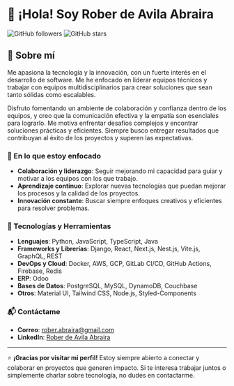 # 👋 ¡Hola! Soy Rober de Avila Abraira

![GitHub followers](https://img.shields.io/github/followers/abraira85?style=social)
![GitHub stars](https://img.shields.io/github/stars/abraira85?style=social)

## 🚀 Sobre mí

Me apasiona la tecnología y la innovación, con un fuerte interés en el desarrollo de software. Me he enfocado en liderar equipos técnicos y trabajar con equipos multidisciplinarios para crear soluciones que sean tanto sólidas como escalables.

Disfruto fomentando un ambiente de colaboración y confianza dentro de los equipos, y creo que la comunicación efectiva y la empatía son esenciales para lograrlo. Me motiva enfrentar desafíos complejos y encontrar soluciones prácticas y eficientes. Siempre busco entregar resultados que contribuyan al éxito de los proyectos y superen las expectativas.

### 🌱 En lo que estoy enfocado

- **Colaboración y liderazgo**: Seguir mejorando mi capacidad para guiar y motivar a los equipos con los que trabajo.
- **Aprendizaje continuo**: Explorar nuevas tecnologías que puedan mejorar los procesos y la calidad de los proyectos.
- **Innovación constante**: Buscar siempre enfoques creativos y eficientes para resolver problemas.

### 🔧 Tecnologías y Herramientas

- **Lenguajes**: Python, JavaScript, TypeScript, Java
- **Frameworks y Librerías**: Django, React, Next.js, Nest.js, Vite.js, GraphQL, REST
- **DevOps y Cloud**: Docker, AWS, GCP, GitLab CI/CD, GitHub Actions, Firebase, Redis
- **ERP**: Odoo
- **Bases de Datos**: PostgreSQL, MySQL, DynamoDB, Couchbase
- **Otros**: Material UI, Tailwind CSS, Node.js, Styled-Components

### 📬 Contáctame

- **Correo**: [rober.abraira@gmail.com](mailto:rober.abraira@gmail.com)
- **LinkedIn**: [Rober de Avila Abraira](https://www.linkedin.com/in/rober85/)

---

⭐️ **¡Gracias por visitar mi perfil!** Estoy siempre abierto a conectar y colaborar en proyectos que generen impacto. Si te interesa trabajar juntos o simplemente charlar sobre tecnología, no dudes en contactarme.
